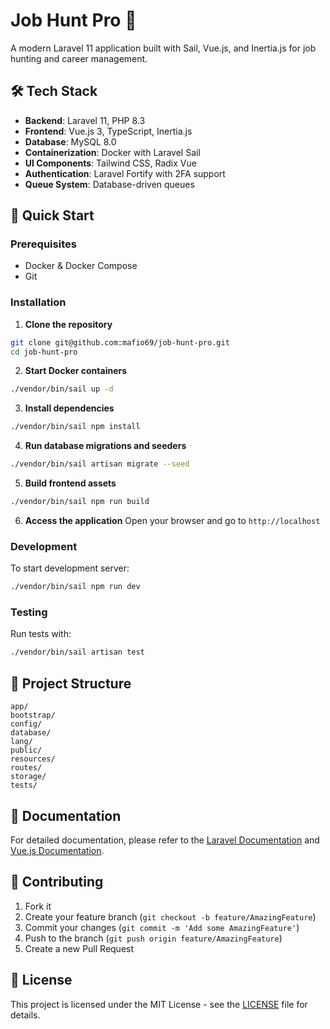 
# Job Hunt Pro 🚀

A modern Laravel 11 application built with Sail, Vue.js, and Inertia.js for job hunting and career management.

## 🛠️ Tech Stack

- **Backend**: Laravel 11, PHP 8.3
- **Frontend**: Vue.js 3, TypeScript, Inertia.js
- **Database**: MySQL 8.0
- **Containerization**: Docker with Laravel Sail
- **UI Components**: Tailwind CSS, Radix Vue
- **Authentication**: Laravel Fortify with 2FA support
- **Queue System**: Database-driven queues

## 🚀 Quick Start

### Prerequisites

- Docker & Docker Compose
- Git

### Installation

1. **Clone the repository**
```bash
git clone git@github.com:mafio69/job-hunt-pro.git
cd job-hunt-pro
```

2. **Start Docker containers**
```bash
./vendor/bin/sail up -d
```

3. **Install dependencies**
```bash
./vendor/bin/sail npm install
```

4. **Run database migrations and seeders**
```bash
./vendor/bin/sail artisan migrate --seed
```

5. **Build frontend assets**
```bash
./vendor/bin/sail npm run build
```

6. **Access the application**
   Open your browser and go to `http://localhost`

### Development

To start development server:
```bash
./vendor/bin/sail npm run dev
```

### Testing

Run tests with:
```bash
./vendor/bin/sail artisan test
```

## 📁 Project Structure

```
app/
bootstrap/
config/
database/
lang/
public/
resources/
routes/
storage/
tests/
```

## 📖 Documentation

For detailed documentation, please refer to the [Laravel Documentation](https://laravel.com/docs) and [Vue.js Documentation](https://vuejs.org/).

## 🤝 Contributing

1. Fork it
2. Create your feature branch (`git checkout -b feature/AmazingFeature`)
3. Commit your changes (`git commit -m 'Add some AmazingFeature'`)
4. Push to the branch (`git push origin feature/AmazingFeature`)
5. Create a new Pull Request

## 📄 License

This project is licensed under the MIT License - see the [LICENSE](LICENSE) file for details.
